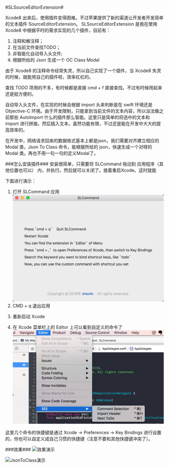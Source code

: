 #SLSourceEditorExtension#

Xcode8 出来后，使用插件变得困难。不过苹果提供了新的渠道让开发者开发简单的文本插件 SourceEditorExtension。
SLSourceEditorExtension 是我在使用 Xcode8 中根据平时的需求实现的几个插件，目前有：
1. 注释和解注释；
2. 在当前文件查找TODO；
3. 非智能化自动导入头文件;
4. 根据所给的 Json 生成一个 OC Class Modal

由于 Xcode8 的注释命令经常失灵，所以自己实现了一个插件，当 Xcode8 失灵的时候，就能用自己的插件啦，效率杠杠的。

查找 TODO 项用的不多，有时候都是直接 cmd + f 直接查找。不过有时候用起来还是挺方便的。

自动导入头文件，在实现的时候会根据 import 头来判断是在 swift 环境还是 Objective-C 环境。由于开发限制，只能拿到当前文件的文本内容，所以没法像之前那些 AutoImport 什么的插件那么智能。这里只是简单的将选中的文本和 import 进行拼接。然后插入文本。虽然功能有限，不过还是能在开发中大大的提高效率的。

在开发中，网络请求回来的数据格式基本上都是json，我们需要对齐建立相应的 Modal 类，Json To Class 命令，能根据所给的 json，快速生成一个对呀的 Modal 类。再也不用一句一句的定义Modal了。

###怎么安装插件###
安装很简单，只需要将 SLCommand 拖动到 应用程序（其他位置也可以） 内，并执行。然后就可以关闭了。接着重启Xcode。这时就能


下面进行演示：<p/>
1. 打开 SLCommand 应用
![SLCommand界面](./Sources/SLCommand.jpg)
2. CMD + q 退出应用<p/>
3. 重新启动 Xcode<p/>
4. 在 Xcode 菜单栏上的 Editor 上可以看到自定义的命令了
![查看自定义的命令](./Sources/查看自定义的命令.jpg)

这里几个命令的快捷键是通过 Xcode -> Preferences -> Key Bindings 进行设置的，你也可以自定义成自己习惯的快捷键（注意不要和其他快捷键冲突了）。

###效果###
![效果演示](./Sources/Demonstration.gif)

![JsonToClass演示](./Sources/DemoJsonToClass.gif)